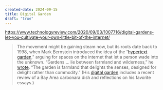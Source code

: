 ```yaml
---
created-date: 2024-09-15
title: Digital Garden
draft: "true"
---
```


https://www.technologyreview.com/2020/09/03/1007716/digital-gardens-let-you-cultivate-your-own-little-bit-of-the-internet/


> The movement might be gaining steam now, but its roots date back to 1998, when Mark Bernstein introduced the idea of the “[hypertext garden](http://www.eastgate.com/garden/Enter.html),” arguing for spaces on the internet that let a person wade into the unknown. “Gardens … lie between farmland and wilderness,” he [wrote](http://www.eastgate.com/garden/Gardens.html). “The garden is farmland that delights the senses, designed for delight rather than commodity.” (His [digital garden](https://www.markbernstein.org/) includes a recent review of a Bay Area carbonara dish and reflections on his favorite essays.)